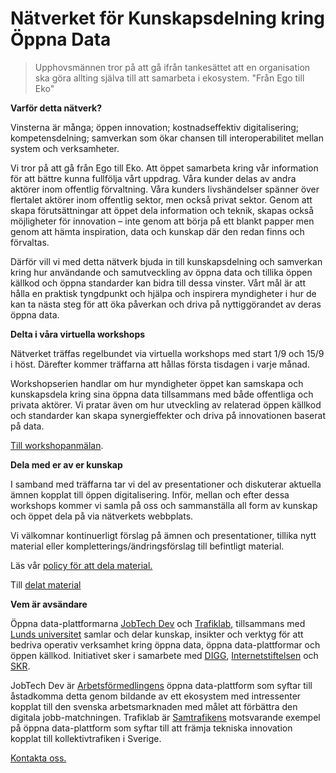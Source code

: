 [_metadata_:url]:- "https://gitlab.com/open-data-knowledge-sharing/wiki/-/wikis/home"

# Nätverket för Kunskapsdelning kring Öppna Data

> Upphovsmännen tror på att gå ifrån tankesättet att en organisation ska göra allting själva till att samarbeta i ekosystem. "Från Ego till Eko"

**Varför detta nätverk?** 
 
Vinsterna är många; öppen innovation; kostnadseffektiv digitalisering; kompetensdelning; samverkan som ökar chansen till interoperabilitet mellan system och verksamheter.

Vi tror på att gå från Ego till Eko. Att öppet samarbeta kring vår information för att bättre kunna fullfölja vårt uppdrag. Våra kunder delas av andra aktörer inom offentlig förvaltning. Våra kunders livshändelser spänner över flertalet aktörer inom offentlig sektor, men också privat sektor. Genom att skapa förutsättningar att öppet dela information och teknik, skapas också möjligheter för innovation – inte genom att börja på ett blankt papper men genom att hämta inspiration, data och kunskap där den redan finns och förvaltas.

Därför vill vi med detta nätverk bjuda in till kunskapsdelning och samverkan kring hur användande och samutveckling av öppna data och tillika öppen källkod och öppna standarder kan bidra till dessa vinster. Vårt mål är att hålla en praktisk tyngdpunkt och hjälpa och inspirera myndigheter i hur de kan ta nästa steg för att öka påverkan och driva på nyttiggörandet av deras öppna data.

**Delta i våra virtuella workshops**

Nätverket träffas regelbundet via virtuella workshops med start 1/9 och 15/9 i höst. Därefter kommer träffarna att hållas första tisdagen i varje månad.
 
Workshopserien handlar om hur myndigheter öppet kan samskapa och kunskapsdela kring sina öppna data tillsammans med både offentliga och privata aktörer. Vi pratar även om hur utveckling av relaterad öppen källkod och standarder kan skapa synergieffekter och driva på innovationen baserat på data.

[Till workshopanmälan](https://gitlab.com/open-data-knowledge-sharing/wiki/-/wikis/Digital-Workshopserie). 
  
**Dela med er av er kunskap**

I samband med träffarna tar vi del av presentationer och diskuterar aktuella ämnen kopplat till öppen digitalisering. Inför, mellan och efter dessa workshops kommer vi samla på oss och sammanställa all form av kunskap och öppet dela på via nätverkets webbplats.

Vi välkomnar kontinuerligt förslag på ämnen och presentationer, tillika nytt material eller kompletterings/ändringsförslag till befintligt material.
 
Läs vår [policy för att dela material.](https://gitlab.com/open-data-knowledge-sharing/wiki/-/wikis/Policy%20f%C3%B6r%20att%20bidra)

Till [delat material](https://gitlab.com/open-data-knowledge-sharing/wiki/-/wikis/Delat-material)

**Vem är avsändare**  

Öppna data-plattformarna [JobTech Dev](https://jobtechdev.se/) och [Trafiklab](https://www.trafiklab.se/), tillsammans med [Lunds universitet](http://cs.lth.se/english/research/software-engineering/) samlar och delar kunskap, insikter och verktyg för att bedriva operativ verksamhet kring öppna data, öppna data-plattformar och öppen källkod. Initiativet sker i samarbete med [DIGG](https://www.digg.se/), [Internetstiftelsen](https://internetstiftelsen.se/) och [SKR](https://skr.se/).   

JobTech Dev är [Arbetsförmedlingens](https://arbetsformedlingen.se/) öppna data-plattform som syftar till åstadkomma detta genom bildande av ett ekosystem med intressenter kopplat till den svenska arbetsmarknaden med målet att förbättra den digitala jobb-matchningen. Trafiklab är [Samtrafikens](https://samtrafiken.se/) motsvarande exempel på öppna data-plattform som syftar till att främja tekniska innovation kopplat till kollektivtrafiken i Sverige.

[Kontakta oss.](mailto:maria.dalhage@arbetsformedlingen.se) 
